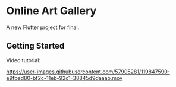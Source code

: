 # Online Art Gallery

A new Flutter project for final.

## Getting Started
Video tutorial:

https://user-images.githubusercontent.com/57905281/119847590-e9fbed80-bf2c-11eb-92c1-38845d9daaab.mov

